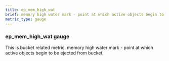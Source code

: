 ```yaml
---
title: ep_mem_high_wat
brief: memory high water mark - point at which active objects begin to be ejected from bucket
metric_type: gauge
---
```

### ep_mem_high_wat gauge

This is bucket related metric. memory high water mark - point at which active objects begin to be ejected from bucket.